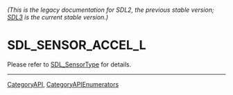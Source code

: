 ###### (This is the legacy documentation for SDL2, the previous stable version; [SDL3](https://wiki.libsdl.org/SDL3/) is the current stable version.)
# SDL_SENSOR_ACCEL_L

Please refer to [SDL_SensorType](SDL_SensorType) for details.

----
[CategoryAPI](CategoryAPI), [CategoryAPIEnumerators](CategoryAPIEnumerators)

